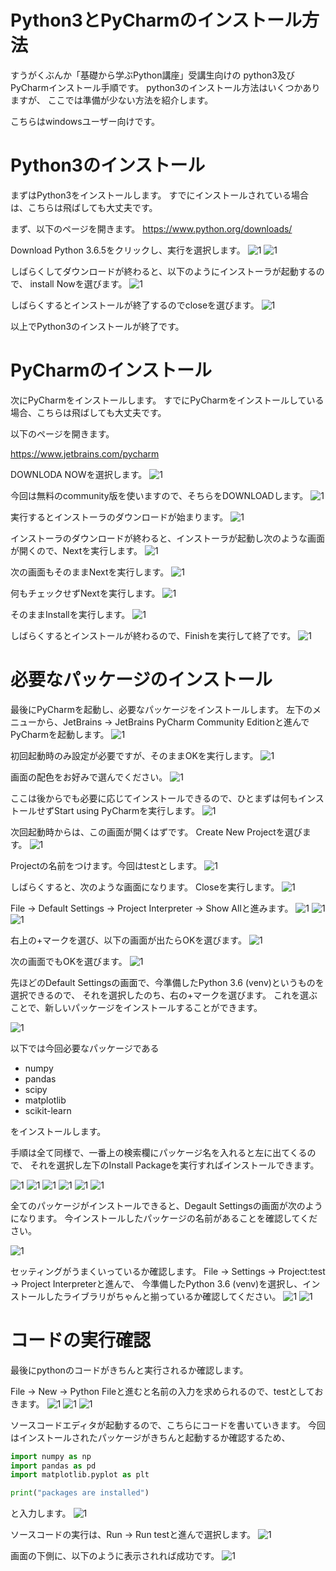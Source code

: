 # Python3とPyCharmのインストール方法
すうがくぶんか「基礎から学ぶPython講座」受講生向けの
python3及びPyCharmインストール手順です。
python3のインストール方法はいくつかありますが、
ここでは準備が少ない方法を紹介します。

こちらはwindowsユーザー向けです。

# Python3のインストール

まずはPython3をインストールします。
すでにインストールされている場合は、こちらは飛ばしても大丈夫です。

まず、以下のページを開きます。
https://www.python.org/downloads/

Download Python 3.6.5をクリックし、実行を選択します。
![1](images/python_install.png)
![1](images/python_install2.png)

しばらくしてダウンロードが終わると、以下のようにインストーラが起動するので、
install Nowを選びます。
![1](images/python_install3.png)

しばらくするとインストールが終了するのでcloseを選びます。
![1](images/python_install4.png)

以上でPython3のインストールが終了です。

# PyCharmのインストール
次にPyCharmをインストールします。
すでにPyCharmをインストールしている場合、こちらは飛ばしても大丈夫です。

以下のページを開きます。

https://www.jetbrains.com/pycharm

DOWNLODA NOWを選択します。
![1](images/pycharm_install.png)

今回は無料のcommunity版を使いますので、そちらをDOWNLOADします。
![1](images/pycharm_install2.png)

実行するとインストーラのダウンロードが始まります。
![1](images/pycharm_install3.png)

インストーラのダウンロードが終わると、インストーラが起動し次のような画面が開くので、Nextを実行します。
![1](images/pycharm_install4.png)

次の画面もそのままNextを実行します。
![1](images/pycharm_install5.png)

何もチェックせずNextを実行します。
![1](images/pycharm_install6.png)

そのままInstallを実行します。
![1](images/pycharm_install7.png)

しばらくするとインストールが終わるので、Finishを実行して終了です。
![1](images/pycharm_install8.png)


# 必要なパッケージのインストール

最後にPyCharmを起動し、必要なパッケージをインストールします。
左下のメニューから、JetBrains -> JetBrains PyCharm Community Editionと進んでPyCharmを起動します。
![1](images/pycharm1.png)

初回起動時のみ設定が必要ですが、そのままOKを実行します。
![1](images/pycharm2.png)

画面の配色をお好みで選んでください。
![1](images/pycharm3.png)

ここは後からでも必要に応じてインストールできるので、ひとまずは何もインストールせずStart using PyCharmを実行します。
![1](images/pycharm4.png)

次回起動時からは、この画面が開くはずです。
Create New Projectを選びます。
![1](images/pycharm5.png)

Projectの名前をつけます。今回はtestとします。
![1](images/pycharm6.png)

しばらくすると、次のような画面になります。
Closeを実行します。
![1](images/pycharm7.png)

File -> Default Settings -> Project Interpreter -> Show Allと進みます。
![1](images/pycharm8.png)
![1](images/pycharm9.png)
![1](images/pycharm10.png)

右上の+マークを選び、以下の画面が出たらOKを選びます。
![1](images/pycharm11.png)

次の画面でもOKを選びます。
![1](images/pycharm12.png)

先ほどのDefault Settingsの画面で、今準備したPython 3.6 (venv)というものを選択できるので、
それを選択したのち、右の+マークを選びます。
これを選ぶことで、新しいパッケージをインストールすることができます。

![1](images/pycharm13.png)

以下では今回必要なパッケージである

- numpy
- pandas
- scipy
- matplotlib
- scikit-learn

をインストールします。

手順は全て同様で、一番上の検索欄にパッケージ名を入れると左に出てくるので、
それを選択し左下のInstall Packageを実行すればインストールできます。

![1](images/pycharm14.png)
![1](images/pycharm15.png)
![1](images/pycharm16.png)
![1](images/pycharm17.png)
![1](images/pycharm18.png)
![1](images/pycharm19.png)

全てのパッケージがインストールできると、Degault Settingsの画面が次のようになります。
今インストールしたパッケージの名前があることを確認してください。

![1](images/pycharm20.png)

セッティングがうまくいっているか確認します。
File -> Settings -> Project:test -> Project Interpreterと進んで、
今準備したPython 3.6 (venv)を選択し、インストールしたライブラリがちゃんと揃っているか確認してください。
![1](images/pycharm24.png)
![1](images/pycharm25.png)

# コードの実行確認
最後にpythonのコードがきちんと実行されるか確認します。

File -> New -> Python Fileと進むと名前の入力を求められるので、testとしておきます。
![1](images/pycharm21.png)
![1](images/pycharm22.png)
![1](images/pycharm23.png)

ソースコードエディタが起動するので、こちらにコードを書いていきます。
今回はインストールされたパッケージがきちんと起動するか確認するため、
```python
import numpy as np
import pandas as pd
import matplotlib.pyplot as plt

print("packages are installed")
```
と入力します。
![1](images/pycharm26.png)

ソースコードの実行は、Run -> Run testと進んで選択します。
![1](images/pycharm27.png)

画面の下側に、以下のように表示されれば成功です。
![1](images/pycharm28.png)

